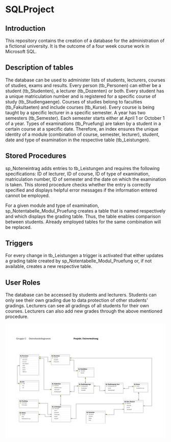 # SQLProject

## Introduction
This repository contains the creation of a database for the administration of a fictional university. It is the outcome of a four week course work in Microsoft SQL.

## Description of tables
The database can be used to administer lists of students, lecturers, courses of studies, exams and results. Every person (tb_Personen) can either be a student (tb_Studenten), a lecturer (tb_Dozenten) or both. Every student has a unique matriculation number and is registered for a specific course of study (tb_Studiengaenge). Courses of studies belong to faculties (tb_Fakultaeten) and include courses (tb_Kurse). Every course is being taught by a specific lecturer in a specific semester. A year has two semesters (tb_Semester). Each semester starts either at April 1 or October 1 of a year. Types of examinations (tb_Pruefung) are taken by a student in a certain course at a specific date. Therefore, an index ensures the unique identity of a module (combination of course, semester, lecturer), student, date and type of examination in the respective table (tb_Leistungen).

## Stored Procedures
sp_Noteneintrag adds entries to tb_Leistungen and requires the following specifications: ID of lecturer, ID of course, ID of type of examination, matriculation number, ID of semester and the date on which the examination is taken. This stored procedure checks whether the entry is correctly specified and displays helpful error messages if the information entered cannot be employed.

For a given module and type of examination, sp_Notentabelle_Modul_Pruefung creates a table that is named respectively and which displays the grading table. Thus, the table enables comparison between students. Already employed tables for the same combination will be replaced.

## Triggers
For every change in tb_Leistungen a trigger is activated that either updates a grading table created by sp_Notentabelle_Modul_Pruefung or, if not available, creates a new respective table.

## User Roles
The database can be accessed by students and lecturers. Students can only see their own grading due to data protection of other students' gradings. Lecturers can see all gradings of all students for their own courses. Lecturers can also add new grades through the above mentioned procedure.


![Diagramm](/Diagramm/Datenbankdiagramm_Projekt_Univerwaltung-1.png)
